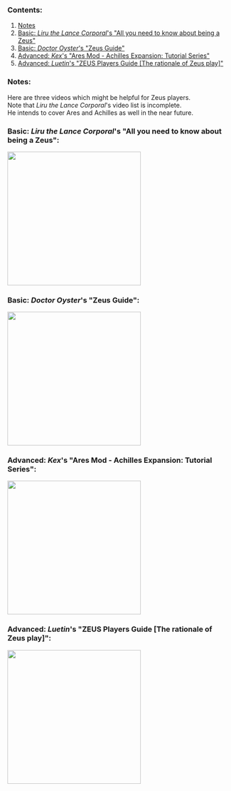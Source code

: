 ### Contents:
1. [Notes](https://github.com/oOKexOo/AresModAchillesExpansion/wiki/Zeus-Guides#notes)
2. [Basic: _Liru the Lance Corporal_'s "All you need to know about being a Zeus"](https://github.com/oOKexOo/AresModAchillesExpansion/wiki/Zeus-Guides#basic-liru-the-lance-corporals-all-you-need-to-know-about-being-a-zeus)
3. [Basic: _Doctor Oyster_'s "Zeus Guide"](https://github.com/oOKexOo/AresModAchillesExpansion/wiki/Zeus-Guides/_edit#basic-doctor-oysters-zeus-guide)
4. [Advanced: _Kex_'s "Ares Mod - Achilles Expansion: Tutorial Series"](https://github.com/oOKexOo/AresModAchillesExpansion/wiki/Zeus-Guides#advanced-kexs-ares-mod---achilles-expansion-tutorial-series)
5. [Advanced: _Luetin_'s "ZEUS Players Guide [The rationale of Zeus play]"](https://github.com/oOKexOo/AresModAchillesExpansion/wiki/Zeus-Guides#advanced-luetins-zeus-players-guide-the-rationale-of-zeus-play)

### Notes:
Here are three videos which might be helpful for Zeus players.<br>
Note that _Liru the Lance Corporal_'s video list is incomplete.<br>
He intends to cover Ares and Achilles as well in the near future.<br>

### Basic: _Liru the Lance Corporal_'s "All you need to know about being a Zeus":
[<img src="https://img.youtube.com/vi/2i_4u9Yf2aE/0.jpg" height="300">](https://www.youtube.com/playlist?list=PL3Vmm1oADjfAvgpvdxl0M2hD3lPGui5Op "All you need to know about being a Zeus")

### Basic: _Doctor Oyster_'s "Zeus Guide":
[<img src="https://img.youtube.com/vi/TJXH-QPyH0E/0.jpg" height="300">](https://www.youtube.com/watch?v=TJXH-QPyH0E&list=PLJgPNlZU0lQIqlfQggHRgo_AypNTxrKkd&index=1)

### Advanced: _Kex_'s "Ares Mod - Achilles Expansion: Tutorial Series":
[<img src="https://img.youtube.com/vi/qjD2GX9rCA4/0.jpg" height="300">](https://www.youtube.com/watch?v=qjD2GX9rCA4&list=PL7del_lBYPTTNEmfPfzKVHxRx8Vx8DxHg "Ares Mod - Achilles Expansion: Tutorial Series")

### Advanced: _Luetin_'s "ZEUS Players Guide [The rationale of Zeus play]":
[<img src="https://img.youtube.com/vi/h6YgM9vZA-M/0.jpg" height="300">](https://youtu.be/h6YgM9vZA-M "ARMA 3 | Luetin's ZEUS Players Guide [The rationale of Zeus play]")
